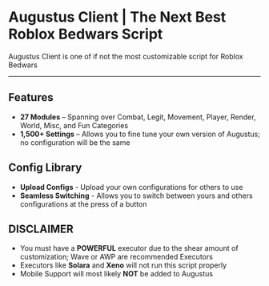 # Augustus Client | The Next Best Roblox Bedwars Script

Augustus Client is one of if not the most customizable script for Roblox Bedwars

---

## Features
- **27 Modules** – Spanning over Combat, Legit, Movement, Player, Render, World, Misc, and Fun Categories
- **1,500+ Settings** – Allows you to fine tune your own version of Augustus; no configuration will be the same

## Config Library
- **Upload Configs** - Upload your own configurations for others to use
- **Seamless Switching** - Allows you to switch between yours and others configurations at the press of a button

## DISCLAIMER
- You must have a **POWERFUL** executor due to the shear amount of customization; Wave or AWP are recommended Executors
- Executors like **Solara** and **Xeno** will not run this script properly
- Mobile Support will most likely **NOT** be added to Augustus
